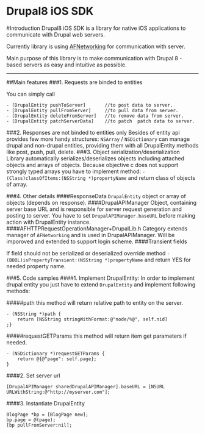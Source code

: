 **Drupal8 iOS SDK**
=====================


#Introduction
Drupal8 iOS SDK is a library for native iOS applications to communicate with Drupal web servers. 

Currently library is using [AFNetworking](https://github.com/AFNetworking/AFNetworking "AFNetworking") for communication with server. 

Main purpose of this library is to make communication with Drupal 8 - based servers as easy and intuitive as possible. 


----------

##Main features
###1. Requests are binded to entities

You can simply call
```
- [DrupalEntity pushToServer]       //to post data to server.
- [DrupalEntity pullFromServer]     //to pull data from server.
- [DrupalEntity deleteFromServer]   //to remove data from server.
- [DrupalEntity patchServerData]    //to patch  patch data to server.
```
###2. Responses are not binded to entities only
Besides of entity api provides few more handy structures:
```NSArray``` / ```NSDictionary``` can manage drupal and non-drupal entities, providing them with all DrupalEntity methods like post, push, pull, delete.
###3. Object serialization/deserialization
Library automatically serializes/deserializes objects including attached objects and arrays of objects. Because objective c does not support strongly typed arrays you have to implement method: ```- (Class)classOfItems:(NSString *)propertyName``` and return class of objects of array.

###4. Other details
####ResponseData
```DrupalEntity``` object or array of objects (depends on response).
####DrupalAPIManager
Object, containing server base URL and is responsible for server request generation and posting to server. You have to set ```DrupalAPIManager.baseURL``` before making action with DrupalEntity instance.
####AFHTTPRequestOperationManager+DrupalLib.h
Category extends manager of ```AFNetworking``` and is used in DrupalAPIManager. Will be imporoved and extended to support login scheme.
####Transient fields

If field should not be serialized or deserialized override method ```- (BOOL)isPropertyTransient:(NSString *)propertyName``` and return YES for needed property name.

###5. Code samples
####1. Implement DrupalEntity:
In order to implement drupal entity you just have to extend ```DrupalEntity``` and implement following methods:

#####path
this method will return relative path to entity on the server.

    - (NSString *)path {
        return [NSString stringWithFormat:@"node/%@", self.nid]
    ;}

#####requestGETParams
this method will return item get parameters if needed. 

    - (NSDictionary *)requestGETParams {
        return @{@"page": self.page};
    }

####2. Set server url

    [DrupalAPIManager sharedDrupalAPIManager].baseURL = [NSURL URLWithString:@"http://myserver.com"];

####3. Instantiate DrupalEntity

    BlogPage *bp = [BlogPage new];
    bp.page = @(page);
    [bp pullFromServer:nil];